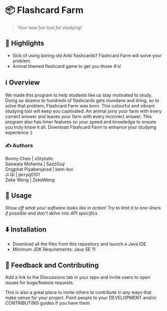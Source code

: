 # 📦 Flashcard Farm

> *Your new fun tool for studying!*


## 🌟 Highlights

- Sick of using boring old Anki flashcards? Flashcard Farm will solve your problem. 
- Animal themed flashcard game to get you those A's!

## ℹ️ Overview

We made this program to help students like us stay motivated to study. Doing so dozens to hundreds of flashcards gets mundane and tiring, so to solve that problem, 
Flashcard Farm was born. This colourful and vibrant studying tool will keep you captivated. An animal joins your farm with every correct answer and leaves your
farm with every incorrect answer. This program also has timer features so your speed and knowledge to ensure you truly know it all. Download Flashcard Farm to enhance
your studying experience :)

### ✍️ Authors

Bonny Chen | xStylistic \
Saswata Mohanta | SazzGuy \
Ongphat Piyabenjarad | bem-boi \
Ji Qi | jerryq0101 \
Zeke Weng | ZekeWeng

## 🚀 Usage

*Show off what your software looks like in action! Try to limit it to one-liners if possible and don't delve into API specifics.*




## ⬇️ Installation

- Download all the files from this repository and launch a Java IDE
- Minimum JDK Requirements: Java SE 11

## 💭 Feedback and Contributing

Add a link to the Discussions tab in your repo and invite users to open issues for bugs/feature requests.

This is also a great place to invite others to contribute in any ways that make sense for your project. Point people to your DEVELOPMENT and/or CONTRIBUTING guides if you have them.
